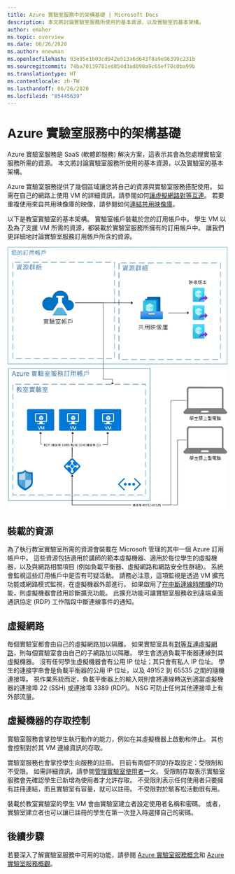 ```yaml
---
title: Azure 實驗室服務中的架構基礎 | Microsoft Docs
description: 本文將討論實驗室服務所使用的基本資源，以及實驗室的基本架構。
author: emaher
ms.topic: overview
ms.date: 06/26/2020
ms.author: enewman
ms.openlocfilehash: 93e95e1b03cd942e513a6d643f8a9e96399c231b
ms.sourcegitcommit: 74ba70139781ed854d3ad898a9c65ef70c0ba99b
ms.translationtype: HT
ms.contentlocale: zh-TW
ms.lasthandoff: 06/26/2020
ms.locfileid: "85445639"
---
```

# <a name="architecture-fundamentals-in-azure-lab-services"></a>Azure 實驗室服務中的架構基礎

Azure 實驗室服務是 SaaS (軟體即服務) 解決方案，這表示其會為您處理實驗室服務所需的資源。 本文將討論實驗室服務所使用的基本資源，以及實驗室的基本架構。  

Azure 實驗室服務提供了幾個區域讓您將自己的資源與實驗室服務搭配使用。  如需在自己的網路上使用 VM 的詳細資訊，請參閱如何[讓虛擬網路對等互連](how-to-connect-peer-virtual-network.md)。  若要重複使用來自共用映像庫的映像，請參閱如何[連結共用映像庫](how-to-attach-detach-shared-image-gallery.md)。

以下是教室實驗室的基本架構。  實驗室帳戶裝載於您的訂用帳戶中。 學生 VM 以及為了支援 VM 所需的資源，都裝載於實驗室服務所擁有的訂用帳戶中。 讓我們更詳細地討論實驗室服務訂用帳戶所含的資源。

![教室實驗室的基本架構](./media/classroom-labs-fundamentals/labservices-basic-architecture.png)

## <a name="hosted-resources"></a>裝載的資源

為了執行教室實驗室所需的資源會裝載在 Microsoft 管理的其中一個 Azure 訂用帳戶中。  這些資源包括適用於講師的範本虛擬機器、適用於每位學生的虛擬機器，以及與網路相關項目 (例如負載平衡器、虛擬網路和網路安全性群組)。  系統會監視這些訂用帳戶中是否有可疑活動。  請務必注意，這項監視是透過 VM 擴充功能或網路模式監視，在虛擬機器外部進行。  如果啟用了[在中斷連線時關機](how-to-enable-shutdown-disconnect.md)的功能，則虛擬機器會啟用診斷擴充功能。 此擴充功能可讓實驗室服務收到遠端桌面通訊協定 (RDP) 工作階段中斷連線事件的通知。

## <a name="virtual-network"></a>虛擬網路

每個實驗室都會由自己的虛擬網路加以隔離。  如果實驗室具有[對等互連虛擬網路](how-to-connect-peer-virtual-network.md)，則每個實驗室會由自己的子網路加以隔離。  學生會透過負載平衡器連線到其虛擬機器。  沒有任何學生虛擬機器會有公用 IP 位址；其只會有私人 IP 位址。  學生的連接字串會是負載平衡器的公用 IP 位址，以及 49152 到 65535 之間的隨機連接埠。  視作業系統而定，負載平衡器上的輸入規則會將連線轉送到適當虛擬機器的連接埠 22 (SSH) 或連接埠 3389 (RDP)。 NSG 可防止任何其他連接埠上有外部流量。

## <a name="access-control-to-the-virtual-machines"></a>虛擬機器的存取控制

實驗室服務會掌控學生執行動作的能力，例如在其虛擬機器上啟動和停止。  其也會控制對於其 VM 連線資訊的存取。

實驗室服務也會掌控學生向服務的註冊。 目前有兩個不同的存取設定：受限制和不受限。 如需詳細資訊，請參閱[管理實驗室使用者](how-to-configure-student-usage.md#send-invitations-to-users)一文。 受限制存取表示實驗室服務會先確認學生已新增為使用者才允許存取。 不受限則表示任何使用者只要擁有註冊連結，而且實驗室有容量，就可以註冊。 不受限對於駭客松活動很有用。

裝載於教室實驗室的學生 VM 會由實驗室建立者設定使用者名稱和密碼。  或者，實驗室建立者也可以讓已註冊的學生在第一次登入時選擇自己的密碼。  

## <a name="next-steps"></a>後續步驟

若要深入了解實驗室服務中可用的功能，請參閱 [Azure 實驗室服務概念](classroom-labs-concepts.md)和 [Azure 實驗室服務概觀](classroom-labs-overview.md)。
